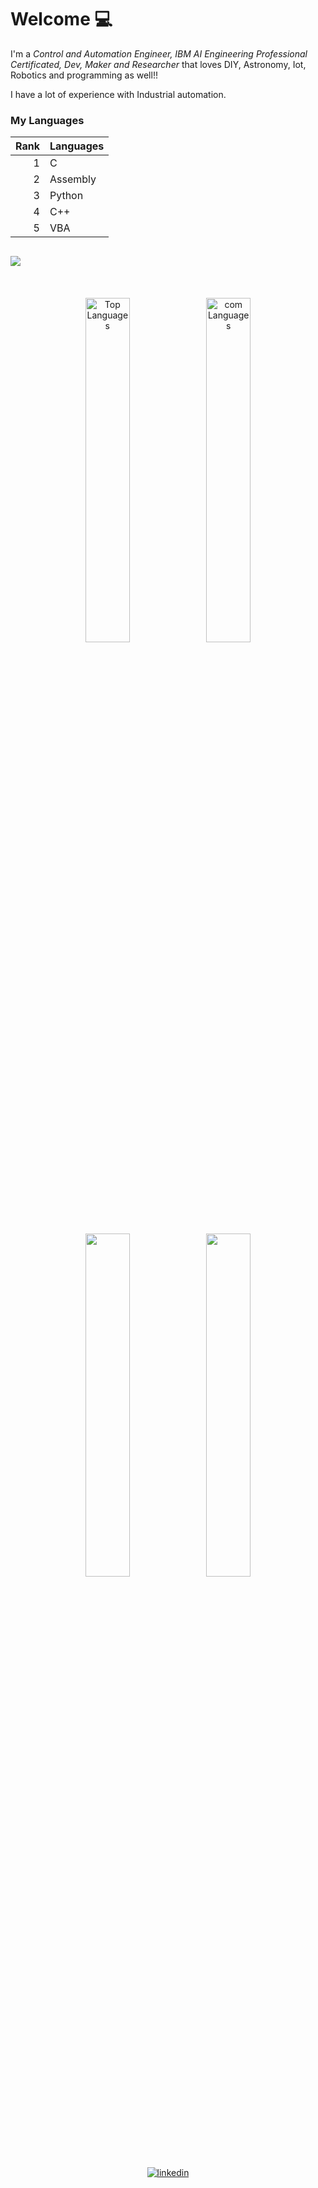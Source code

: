# Welcome 💻

I'm a _Control and Automation Engineer, IBM AI Engineering Professional Certificated, Dev, Maker and Researcher_
that loves DIY, Astronomy, Iot, Robotics and programming as well!!

I have a lot of experience with Industrial automation.

### My Languages
| Rank | Languages     |
|-----:|---------------|
|     1|   C           |
|     2|   Assembly    |
|     3|   Python      |
|     4|   C++         |
|     5|   VBA       |


<h2> <img src="https://img.shields.io/badge/My-Statistics-125740?style=for-the-badge" /> </h2>
<div align="center">
<!--<img width="21%" alt="Developer Illustration" src="https://github.com/NestorDP/NestorDP/blob/main/git_dev/file_4750.gif" />-->
<br />
<br />
<img width="37.6%" src="http://github-profile-summary-cards.vercel.app/api/cards/repos-per-language?username=mr-icaro&theme=vue" alt="Top Languages"/>
<img width="37.6%" src=http://github-profile-summary-cards.vercel.app/api/cards/most-commit-language?username=mr-icaro&theme=vue  alt="com Languages"/>
<br />
<br />  
<p align="center">
  <img width="37.5%" src="https://github-readme-stats.vercel.app/api?username=mr-icaro&show_icons=true&theme=gotham&hide_border=true" />
  <img width="37.5%" src="https://github-readme-streak-stats.herokuapp.com/?user=mr-icaro&theme=gotham&hide_border=true" />
</p>
<!-- <img width="75.6%" src="https://activity-graph.herokuapp.com/graph?username=NestorDP&theme=gotham&hide_border=true&area=tru" /> -->
<br />
  
<a href="https://www.linkedin.com/in/eng-icaro-santos/" target="_blank">
<img src=https://img.shields.io/badge/linkedin-%2300acee.svg?color=405DE6&style=flat&logo=linkedin&logoColor=white alt=linkedin style="margin-bottom: 5px;" />
</a>  

</div>

<!--
**mr-icaro/mr-icaro** is a ✨ _special_ ✨ repository because its `README.md` (this file) appears on your GitHub profile.

Here are some ideas to get you started:

- 🔭 I’m currently working on ...
- 🌱 I’m currently learning ...
- 👯 I’m looking to collaborate on ...
- 🤔 I’m looking for help with ...
- 💬 Ask me about ...
- 📫 How to reach me: ...
- 😄 Pronouns: ...
- ⚡ Fun fact: ...
-->
